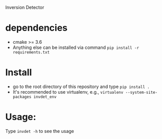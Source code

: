 Inversion Detector

# dependencies

* cmake >= 3.6
* Anything else can be installed via command `pip install -r requirements.txt`

# Install

* go to the root directory of this repository and type `pip install .`
* It's recommended to use virtualenv, e.g., `virtualenv --system-site-packages invdet_env` 

# Usage:

Type `invdet -h` to see the usage

